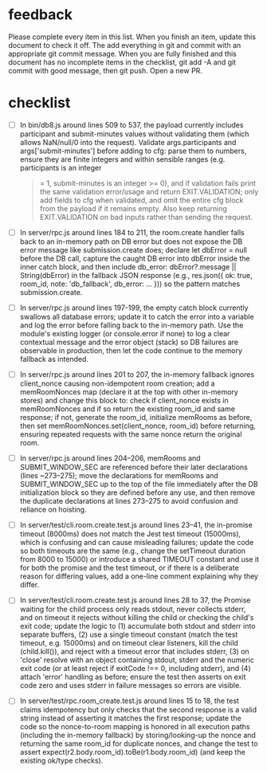 # feedback

Please complete every item in this list. When you finish an item, update this document to check it off. The add everything in git and commit with an appropriate git commit message. When you are fully finished and this document has no incomplete items in the checklist, git add -A and git commit with good message, then git push. Open a new PR.

# checklist

- [ ] In bin/db8.js around lines 509 to 537, the payload currently includes
      participant and submit-minutes values without validating them (which allows
      NaN/null/0 into the request). Validate args.participants and
      args['submit-minutes'] before adding to cfg: parse them to numbers, ensure they
      are finite integers and within sensible ranges (e.g. participants is an integer

  > = 1, submit-minutes is an integer >= 0), and if validation fails print the same
  > validation error/usage and return EXIT.VALIDATION; only add fields to cfg when
  > validated, and omit the entire cfg block from the payload if it remains empty.
  > Also keep returning EXIT.VALIDATION on bad inputs rather than sending the
  > request.

- [ ] In server/rpc.js around lines 184 to 211, the room.create handler falls back to
      an in-memory path on DB error but does not expose the DB error message like
      submission.create does; declare let dbError = null before the DB call, capture
      the caught DB error into dbError inside the inner catch block, and then include
      db_error: dbError?.message || String(dbError) in the fallback JSON response
      (e.g., res.json({ ok: true, room_id, note: 'db_fallback', db_error: ... })) so
      the pattern matches submission.create.

- [ ] In server/rpc.js around lines 197-199, the empty catch block currently swallows
      all database errors; update it to catch the error into a variable and log the
      error before falling back to the in-memory path. Use the module's existing
      logger (or console.error if none) to log a clear contextual message and the
      error object (stack) so DB failures are observable in production, then let the
      code continue to the memory fallback as intended.

- [ ] In server/rpc.js around lines 201 to 207, the in-memory fallback ignores
      client_nonce causing non-idempotent room creation; add a memRoomNonces map
      (declare it at the top with other in-memory stores) and change this block to:
      check if client_nonce exists in memRoomNonces and if so return the existing
      room_id and same response; if not, generate the room_id, initialize memRooms as
      before, then set memRoomNonces.set(client_nonce, room_id) before returning,
      ensuring repeated requests with the same nonce return the original room.

- [ ] In server/rpc.js around lines 204–206, memRooms and SUBMIT_WINDOW_SEC are
      referenced before their later declarations (lines ~273–275); move the
      declarations for memRooms and SUBMIT_WINDOW_SEC up to the top of the file
      immediately after the DB initialization block so they are defined before any
      use, and then remove the duplicate declarations at lines 273–275 to avoid
      confusion and reliance on hoisting.

- [ ] In server/test/cli.room.create.test.js around lines 23–41, the in-promise
      timeout (8000ms) does not match the Jest test timeout (15000ms), which is
      confusing and can cause misleading failures; update the code so both timeouts
      are the same (e.g., change the setTimeout duration from 8000 to 15000) or
      introduce a shared TIMEOUT constant and use it for both the promise and the test
      timeout, or if there is a deliberate reason for differing values, add a one-line
      comment explaining why they differ.

- [ ] In server/test/cli.room.create.test.js around lines 28 to 37, the Promise
      waiting for the child process only reads stdout, never collects stderr, and on
      timeout it rejects without killing the child or checking the child's exit code;
      update the logic to (1) accumulate both stdout and stderr into separate buffers,
      (2) use a single timeout constant (match the test timeout, e.g. 15000ms) and on
      timeout clear listeners, kill the child (child.kill()), and reject with a
      timeout error that includes stderr, (3) on 'close' resolve with an object
      containing stdout, stderr and the numeric exit code (or at least reject if
      exitCode !== 0, including stderr), and (4) attach 'error' handling as before;
      ensure the test then asserts on exit code zero and uses stderr in failure
      messages so errors are visible.

- [ ] In server/test/rpc.room_create.test.js around lines 15 to 18, the test claims
      idempotency but only checks that the second response is a valid string instead
      of asserting it matches the first response; update the code so the nonce-to-room
      mapping is honored in all execution paths (including the in-memory fallback) by
      storing/looking-up the nonce and returning the same room_id for duplicate
      nonces, and change the test to assert
      expect(r2.body.room_id).toBe(r1.body.room_id) (and keep the existing ok/type
      checks).
